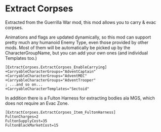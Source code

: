 ﻿# Extract Corpses

Extracted from the Guerrilla War mod, this mod allows you to carry & evac corpses.

Animations and flags are updated dynamically, so this mod can support pretty much any
humanoid Enemy Type, even those provided by other mods.
Most of them will be automatically be picked up by the CharacterGroupName,
but you can add your own ones (and individual Templates too.)

```
[ExtractCorpses.ExtractCorpses_EnableCarrying]
+CarryableCharacterGroups="AdventCaptain"
+CarryableCharacterGroups="AdventMEC"
+CarryableCharacterGroups="AdventTrooper"
; ...and so on...
+CarryableCharacterTemplates="Sectoid"
```

In addition there is a Fulton Harness for extracting bodies ala MGS, which does
not require an Evac Zone.

```
[ExtractCorpses.ExtractCorpses_Item_FultonHarness]
FultonCharges=2
FultonSupplyCost=35
FultonBlackMarketCost=15
```
